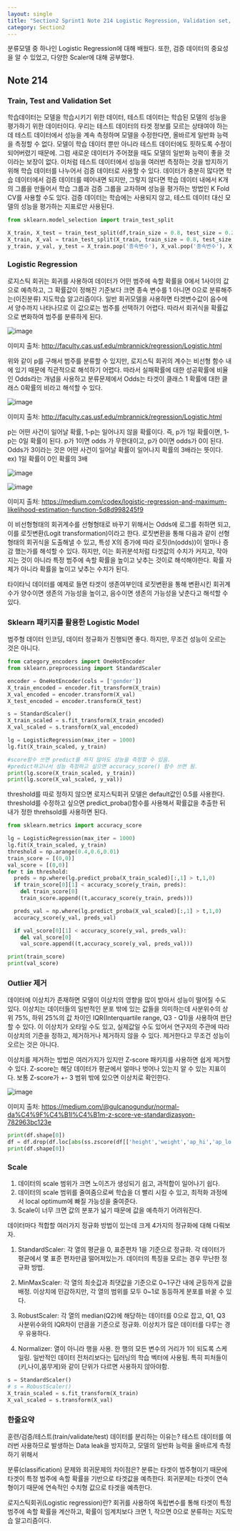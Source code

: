 ```yaml
---
layout: single
title: "Section2 Sprint1 Note 214 Logistic Regression, Validation set, Scaler"
category: Section2
---
```


분류모델 중 하나인 Logistic Regression에 대해 배웠다. 또한, 검증 데이터의 중요성을 알 수 있었고, 다양한 Scaler에 대해 공부했다.

## Note 214
### Train, Test and Validation Set
학습데이터는 모델을 학습시키기 위한 데이터, 테스트 데이터는 학습된 모델의 성능을 평가하기 위한 데이터이다. 우리는 테스트 데이터의 타겟 정보를 모르는 상태여야 하는데 테스트 데이터에서 성능을 계속 측정하며 모델을 수정한다면, 올바르게 일반화 능력을 측정할 수 없다. 모델이 학습 데이터 뿐만 아니라 테스트 데이터에도 핏하도록 수정이 되어버렸기 때문에. 그럼 새로운 데이터가 주어졌을 때도 모델의 일반화 능력이 좋을 것이라는 보장이 없다. 이처럼 테스트 데이터에서 성능을 여러번 측정하는 것을 방지하기 위해 학습 데이터를 나누어서 검증 데이터로 사용할 수 있다. 데이터가 충분히 많다면 학습 데이터에서 검증 데이터를 떼어내면 되지만, 그렇지 않다면 학습 데이터 내에서 K개의 그룹을 만들어서 학습 그룹과 검증 그룹을 교차하며 성능을 평가하는 방법인 K Fold CV를 사용할 수도 있다. 검증 데이터는 학습에는 사용되지 않고, 테스트 데이터 대신 모델의 성능을 평가하는 지표로만 사용된다.

```python
from sklearn.model_selection import train_test_split

X_train, X_test = train_test_split(df,train_size = 0.8, test_size = 0.2, random_state = 2)
X_train, X_val = train_test_split(X_train, train_size = 0.8, test_size = 0.2, random_state = 2)
y_train, y_val, y_test = X_train.pop('종속변수'), X_val.pop('종속변수'), X_test.pop('종속변수')
```

### Logistic Regression
로지스틱 회귀는 회귀를 사용하여 데이터가 어떤 범주에 속할 확률을 0에서 1사이의 값으로 예측하고, 그 확률값이 정해진 기준보다 크면 종속 변수를 1 아니면 0으로 분류해주는(이진분류) 지도학습 알고리즘이다.
일반 회귀모델을 사용하면 타겟변수값이 음수에서 양수까지 나타나므로 이 값으로는 범주를 선택하기 어렵다. 따라서 회귀식을 확률값으로 변화하여 범주를 분류하게 된다. 

![image](https://user-images.githubusercontent.com/97672187/155836321-f8543892-8762-4f23-9803-cb936895cf7c.png)

이미지 출처: http://faculty.cas.usf.edu/mbrannick/regression/Logistic.html

위와 같이 p를 구해서 범주를 분류할 수 있지만, 로지스틱 회귀의 계수는 비선형 함수 내에 있기 때문에 직관적으로 해석하기 어렵다. 따라서 실패확률에 대한 성공확률에 비율인 Odds라는 개념을 사용하고
분류문제에서 Odds는 타겟이 클래스 1 확률에 대한 클래스 0확률의 비라고 해석할 수 있다. 

![image](https://user-images.githubusercontent.com/97672187/155836444-333f3c6e-f0ca-4ad6-8979-a1650c846a71.png)

이미지 출처: http://faculty.cas.usf.edu/mbrannick/regression/Logistic.html

p는 어떤 사건이 일어날 확률, 1-p는 일어나지 않을 확률이다. 즉, p가 1일 확률이면, 1-p는 0일 확률이 된다. p가 1이면 odds 가 무한대이고, p가 0이면 odds가 0이 된다. 
Odds가 3이라는 것은 어떤 사건이 일어날 확률이 일어나지 확률의 3배라는 뜻이다. ex) 1일 확률이 0인 확률의 3배


![image](https://user-images.githubusercontent.com/97672187/155836582-a3b05d4f-2c62-456d-8293-1c3be3774854.png)

![image](https://user-images.githubusercontent.com/97672187/155836585-b810d06d-c0db-4e65-943a-c6d857698103.png)

이미지 출처: https://medium.com/codex/logistic-regression-and-maximum-likelihood-estimation-function-5d8d998245f9

이 비선형형태의 회귀계수를 선형형태로 바꾸기 위해서는 Odds에 로그를 취하면 되고, 이를 로짓변환(Logit transformation)이라고 한다. 
로짓변환을 통해 다음과 같이 선형형태의 회귀식을 도출해낼 수 있고, 특성 X의 증가에 따라 로짓(ln(odds))이 얼마나 증감 했는가를 해석할 수 있다.
하지만, 이는 회귀분석처럼 타겟값의 수치가 커지고, 작아지는 것이 아니라 특정 범주에 속할 확률을 높이고 낮추는 것이로 해석해야한다. 확률 자체가 아니라 확률을 높이고 낮추는 수치가 된다.

타이타닉 데이터를 예제로 들면 타겟이 생존여부인데 로짓변환을 통해 변환시킨 회귀계수가 양수이면 생존의 가능성을 높이고, 음수이면 생존의 가능성을 낮춘다고 해석할 수 있다.



### Sklearn 패키지를 활용한 Logistic Model

범주형 데이터 인코딩, 데이터 정규화가 진행되면 좋다. 하지만, 무조건 성능이 오르는 것은 아니다.

```python
from category_encoders import OneHotEncoder
from sklearn.preprocessing import StandardScaler

encoder = OneHotEncoder(cols = ['gender'])
X_train_encoded = encoder.fit_transform(X_train)
X_val_encoded = encoder.transform(X_val)
X_test_encoded = encoder.transform(X_test)

s = StandardScaler()
X_train_scaled = s.fit_transform(X_train_encoded)
X_val_scaled = s.transform(X_val_encoded)

lg = LogisticRegression(max_iter = 1000)
lg.fit(X_train_scaled, y_train)

#score함수 쓰면 predict를 하지 않아도 성능을 측정할 수 있음.
#predict하고나서 성능 측정하고 싶으면 accuracy_score() 함수 쓰면 됨.
print(lg.score(X_train_scaled, y_train))
print(lg.score(X_val_scaled, y_val))
```

threshold를 따로 정하지 않으면 로지스틱회귀 모델은 default값인 0.5를 사용한다. threshold를 수정하고 싶으면 predict_proba()함수를 사용해서 확률값을 추출한 뒤
내가 정한 threhsold를 사용하면 된다.

```python
from sklearn.metrics import accuracy_score

lg = LogisticRegression(max_iter = 1000)
lg.fit(X_train_scaled, y_train)
threshold = np.arange(0.4,0.6,0.01)
train_score = [(0,0)]
val_score = [(0,0)]
for t in threshold:
  preds = np.where(lg.predict_proba(X_train_scaled)[:,1] > t,1,0)
  if train_score[0][1] < accuracy_score(y_train, preds):
    del train_score[0]
    train_score.append((t,accuracy_score(y_train, preds)))

  preds_val = np.where(lg.predict_proba(X_val_scaled)[:,1] > t,1,0)
  accuracy_score(y_val, preds_val)

  if val_score[0][1] < accuracy_score(y_val, preds_val):
    del val_score[0]
    val_score.append((t,accuracy_score(y_val, preds_val)))

print(train_score)
print(val_score)
```

### Outlier 제거
데이터에 이상치가 존재하면 모델이 이상치의 영향을 많이 받아서 성능이 떨어질 수도 있다. 이상치는 데이터들의 일반적인 분포 밖에 있는 값들을 의미하는데 사분위수의 상위 75%, 하위 25%의 값 차이인
IQR(Interquartile range, Q3 - Q1)을 사용하여 판단할 수 있다. 이 이상치가 오타일 수도 있고, 실제값일 수도 있어서 연구자의 주관에 따라 이상치의 기준을 정하고, 제거하거나 제거하지 않을 수 있다. 제거한다고 무조건 성능이 오르는 것은 아니다.

이상치를 제거하는 방법은 여러가지가 있지만 Z-score 패키지를 사용하면 쉽게 제거할 수 있다. Z-score는 해당 데이터가 평균에서 얼마나 벗어나 있는지 알 수 있는 지표이다.
보통 Z-score가 +- 3 범위 밖에 있으면 이상치로 확인한다.

![image](https://user-images.githubusercontent.com/97672187/155837223-93ad389d-3908-4272-8937-f36e822e1d31.png)

이미지 출처: https://medium.com/@gulcanogundur/normal-da%C4%9F%C4%B1l%C4%B1m-z-score-ve-standardizasyon-782963bc123e

```python
print(df.shape[0])
df = df.drop(df.loc[abs(ss.zscore(df[['height','weight','ap_hi','ap_lo']])) >= 3].index) #outlier가 2개이상인 행도 있다. 그래서 각 변수의 outlier들의 갯수합이랑 사라지는 값이랑 다름.
print(df.shape[0])
```

### Scale
1) 데이터의 scale 범위가 크면 노이즈가 생성되기 쉽고, 과적합이 일어나기 쉽다. 
2) 데이터의 scale 범위를 줄여줌으로써 학습을 더 빨리 시킬 수 있고, 최적화 과정에서 local optimum에 빠질 가능성을 줄여준다. 
3) Scale이 너무 크면 값의 분포가 넓기 때문에 값을 예측하기 어려워진다.

데이터마다 적합할 여러가지 정규화 방법이 있는데 크게 4가지의 정규화에 대해 다뤄보자.

1) StandardScaler: 각 열의 평균을 0, 표준편차 1을 기준으로 정규화. 각 데이터가 평균에서 몇 표준 편차만큼 떨어져있는가. 데이터의 특징을 모르는 경우 무난한 정규화 방법.

2) MinMaxScaler: 각 열의 최솟값과 최댓값을 기준으로 0~1구간 내에 균등하게 값을 배정. 이상치에 민감하지만, 각 열의 범위를 모두 0~1로 동등하게 분포를 바꿀 수 있다.

3) RobustScaler: 각 열의 median(Q2)에 해당하는 데이터를 0으로 잡고, Q1, Q3 사분위수와의 IQR차이 만큼을 기준으로 정규화. 이상치가 많은 데이터를 다루는 경우 유용하다.

4) Normalizer: 열이 아니라 행을 사용. 한 행의 모든 변수의 거리가 1이 되도록 스케일링. 일반적인 데이터 전처리보다는 딥러닝의 학습 벡터에 사용됨. 특히 피처들이 (키,나이,몸무게)와 같이 단위가 다르면 사용하지 않아야함.

```python
s = StandardScaler()
# s = RobustScaler()
X_train_scaled = s.fit_transform(X_train)
X_val_scaled = s.transform(X_val)
```

### 한줄요약

훈련/검증/테스트(train/validate/test) 데이터를 분리하는 이유는? 테스트 데이터를 여러번 사용하므로 발생하는 Data leak을 방지하고, 모델의 일반화 능력을 올바르게 측정하기 위해서

분류(classification) 문제와 회귀문제의 차이점은? 분류는 타겟이 범주형이기 때문에 타겟이 특정 범주에 속할 확률을 기반으로 타겟값을 예측한다. 회귀문제는 타겟이 연속형이기 때문에 연속적인 수치형 값으로 타겟을 예측한다.

로지스틱회귀(Logistic regression)란? 회귀를 사용하여 독립변수를 통해 타겟이 특정 범주에 속할 확률을 계산하고, 확률이 임계치보다 크면 1, 작으면 0으로 분류하는 지도학습 알고리즘이다.

